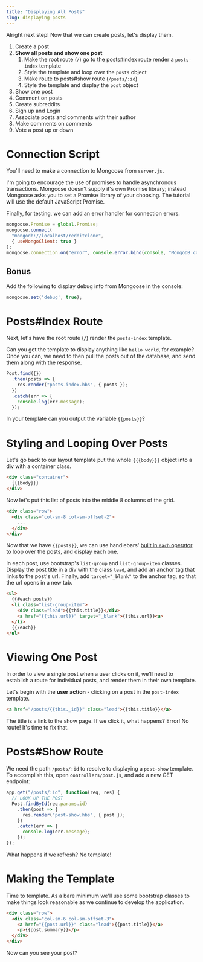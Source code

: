 ```yaml
---
title: "Displaying All Posts"
slug: displaying-posts
---
```


Alright next step! Now that we can create posts, let's display them.

1. Create a post
1. **Show all posts and show one post**
    1. Make the root route (`/`) go to the posts#index route render a `posts-index` template
    1. Style the template and loop over the `posts` object
    1. Make route to posts#show route (`/posts/:id`)
    1. Style the template and display the `post` object
1. Show one post
1. Comment on posts
1. Create subreddits
1. Sign up and Login
1. Associate posts and comments with their author
1. Make comments on comments
1. Vote a post up or down

# Connection Script

You'll need to make a connection to Mongoose from `server.js`.

I'm going to encourage the use of promises to handle asynchronous transactions. Mongoose doesn't supply it's own Promise library; instead Mongoose asks you to set a Promise library of your choosing. The tutorial will use the default JavaScript Promise.

Finally, for testing, we can add an error handler for connection errors.

```js
mongoose.Promise = global.Promise;
mongoose.connect(
  "mongodb://localhost/redditclone",
  { useMongoClient: true }
);
mongoose.connection.on("error", console.error.bind(console, "MongoDB connection Error:"));
```

## Bonus

Add the following to display debug info from Mongoose in the console:

```js
mongoose.set('debug', true);
```

# Posts#Index Route

Next, let's have the root route (`/`) render the `posts-index` template.

Can you get the template to display anything like `hello world`, for example? Once you can, we need to then pull the posts out of the database, and send them along with the response.

```js
Post.find({})
  .then(posts => {
    res.render("posts-index.hbs", { posts });
  })
  .catch(err => {
    console.log(err.message);
  });
```

In your template can you output the variable `{{posts}}`?

# Styling and Looping Over Posts

Let's go back to our layout template put the whole `{{{body}}}` object into a div with a container class.

```html
<div class="container">
  {{{body}}}
</div>
```

Now let's put this list of posts into the middle 8 columns of the grid.

```html
<div class="row">
  <div class="col-sm-8 col-sm-offset-2">
    ...
  </div>
</div>
```

Now that we have `{{posts}}`, we can use handlebars' [built in `each` operator](http://handlebarsjs.com/builtin_helpers.html) to loop over the posts, and display each one.

In each post, use bootstrap's `list-group` and `list-group-item` classes. Display the post title in a div with the class `lead`, and add an anchor tag that links to the post's url. Finally, add `target="_blank"` to the anchor tag, so that the url opens in a new tab.

```html
<ul>
  {{#each posts}}
  <li class="list-group-item">
    <div class="lead">{{this.title}}</div>
    <a href="{{this.url}}" target="_blank">{{this.url}}<a>
  </li>
  {{/each}}
</ul>
```

# Viewing One Post

In order to view a single post when a user clicks on it, we'll need to establish a route for individual posts, and render them in their own template.

Let's begin with the **user action** - clicking on a post in the `post-index` template.

```html
<a href="/posts/{{this._id}}" class="lead">{{this.title}}</a>
```

The title is a link to the show page. If we click it, what happens? Error! No route! It's time to fix that.

# Posts#Show Route

We need the path `/posts/:id` to resolve to displaying a `post-show` template. To accomplish this, open `controllers/post.js`, and add a new GET endpoint:

```js
app.get("/posts/:id", function(req, res) {
  // LOOK UP THE POST
  Post.findById(req.params.id)
    .then(post => {
      res.render("post-show.hbs", { post });
    })
    .catch(err => {
      console.log(err.message);
    });
});
```

What happens if we refresh? No template!

# Making the Template

Time to template. As a bare minimum we'll use some bootstrap classes to make things look reasonable as we continue to develop the application.

```html
<div class="row">
  <div class="col-sm-6 col-sm-offset-3">
    <a href="{{post.url}}" class="lead">{{post.title}}</a>
    <p>{{post.summary}}</p>
  </div>
</div>
```

Now can you see your post?
